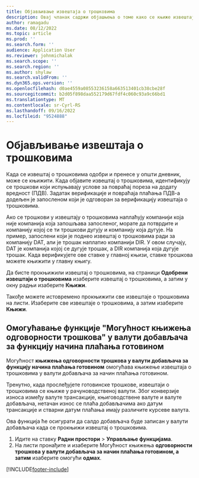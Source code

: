 ```yaml
---
title: Објављивање извештаја о трошковима
description: Овај чланак садржи објашњења о томе како се књиже извештаји о трошковима.
author: ramagadu
ms.date: 08/12/2022
ms.topic: article
ms.prod: ''
ms.search.form: ''
audience: Application User
ms.reviewer: johnmichalak
ms.search.scope: ''
ms.search.region: ''
ms.author: shylaw
ms.search.validFrom: ''
ms.dyn365.ops.version: ''
ms.openlocfilehash: d0ae4559a08553236158a663513401cb38cbe28f
ms.sourcegitcommit: b2d05f898daa552179d67fdf4c060c93a9c66bd1
ms.translationtype: MT
ms.contentlocale: sr-Cyrl-RS
ms.lasthandoff: 09/16/2022
ms.locfileid: "9524888"
---
```

# <a name="post-expense-reports"></a>Објављивање извештаја о трошковима

Када се извештај о трошковима одобри и пренесе у општи дневник, може се књижити. Када објавите извештај о трошковима, идентификују се трошкови који испуњавају услове за повраћај пореза на додату вредност (ПДВ). Задатак верификације и повраћаја плаћања ПДВ-а додељен је запосленом који је одговоран за верификацију извештаја о трошковима.

Ако се трошкови у извештају о трошковима наплаћују компанији која није компанија која запошљава запосленог, морате да потврдите и компанију којој се ти трошкови дугују и компанију која дугује. На пример, запослени који је поднео извештај о трошковима ради за компанију DAT, али је трошак наплатио компанији DIR. У овом случају, DAT је компанија којој се дугује трошак, а DIR компанија која дугује трошак. Када верификујете ове ставке у главној књизи, ставке трошкова можете књижити у главну књигу.

Да бисте прокњижили извештај о трошковима, на страници **Одобрени извештаји о трошковима** изаберите извештај о трошковима, а затим у окну радњи изаберите **Књижи**.

Такође можете истовремено прокњижити све извештаје о трошковима на листи. Изаберите све извештаје о трошковима, а затим изаберите **Књижи**.

## <a name="enable-the-ability-to-post-expense-liability-in-vendor-currency-for-cash-payment-method-feature"></a>Омогућавање функције "Могућност књижења одговорности трошкова" у валути добављача за функцију начина плаћања готовином

Могућност **књижења одговорности трошкова у валути добављача за функцију начина плаћања готовином** омогућава књижење извештаја о трошковима у валути добављача за начин плаћања готовином.

Тренутно, када прослеђујете готовинске трошкове, извештаји о трошковима се књиже у рачуноводственој валути. Због конверзије износа између валуте трансакције, књиговодствене валуте и валуте добављача, нетачан износ се плаћа добављачима ако датум трансакције и стварни датум плаћања имају различите курсеве валута.

Ова функција ће осигурати да салдо добављача буде записан у валути добављача када се прокњижи извештај о трошковима.

1. Идите на ставку **Радни простори** \> **Управљање функцијама**.
2. На листи пронађите и изаберите Могућност књижења **одговорности трошкова у валути добављача за начин плаћања готовином, а затим** изаберите омогући **одмах**.

[!INCLUDE[footer-include](../includes/footer-banner.md)]
